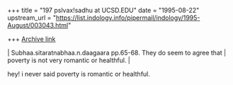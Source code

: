 +++
title = "197 pslvax!sadhu at UCSD.EDU"
date = "1995-08-22"
upstream_url = "https://list.indology.info/pipermail/indology/1995-August/003043.html"

+++
[Archive link](https://list.indology.info/pipermail/indology/1995-August/003043.html)

| Subhaa.sitaratnabhaa.n.daagaara pp.65-68. They do seem to agree that 
| poverty is not very romantic or healthful.
| 

hey!  i never said poverty is romantic or healthful.





